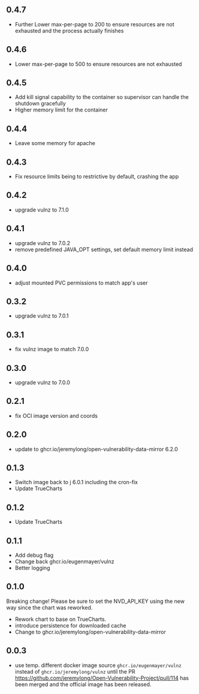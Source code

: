 ## 0.4.7

- Further Lower max-per-page to 200 to ensure resources are not exhausted and the process actually finishes

## 0.4.6

- Lower max-per-page to 500 to ensure resources are not exhausted

## 0.4.5

- Add kill signal capability to the container so supervisor can handle the shutdown gracefully
- Higher memory limit for the container

## 0.4.4

- Leave some memory for apache

## 0.4.3

- Fix resource limits being to restrictive by default, crashing the app

## 0.4.2

- upgrade vulnz to 7.1.0

## 0.4.1

- upgrade vulnz to 7.0.2
- remove predefined JAVA_OPT settings, set default memory limit instead

## 0.4.0

- adjust mounted PVC permissions to match app's user

## 0.3.2

- upgrade vulnz to 7.0.1

## 0.3.1

- fix vulnz image to match 7.0.0

## 0.3.0

- upgrade vulnz to 7.0.0

## 0.2.1

- fix OCI image version and coords

## 0.2.0
- update to ghcr.io/jeremylong/open-vulnerability-data-mirror 6.2.0

## 0.1.3

- Switch image back to j 6.0.1 including the cron-fix
- Update TrueCharts

## 0.1.2

- Update TrueCharts

## 0.1.1

- Add debug flag
- Change back ghcr.io/eugenmayer/vulnz
- Better logging

## 0.1.0

Breaking change! Please be sure to set the NVD_API_KEY using the new way since the chart was reworked.

- Rework chart to base on TrueCharts.
- introduce persistence for downloaded cache
- Change to ghcr.io/jeremylong/open-vulnerability-data-mirror

## 0.0.3

- use temp. different docker image source `ghcr.io/eugenmayer/vulnz` instead of `ghcr.io/jeremylong/vulnz` until
  the PR https://github.com/jeremylong/Open-Vulnerability-Project/pull/114 has been merged and the official image has
  been released.
